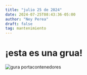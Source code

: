 ```yaml
---
title: "julio 25 de 2024"
date: 2024-07-25T08:43:36-05:00
author: "Ney Perea"
draft: false
tag: mantenimiento
---
```



# ¡esta es una grua!


![gura portacontenedores](https://p.turbosquid.com/ts-thumb/Ge/OiuMgf/AxXjsPTC/01/jpg/1556641375/2220x1200/fit_q99/44d55b074bd81a267f07c035a3230c445590836c/01.jpg)


